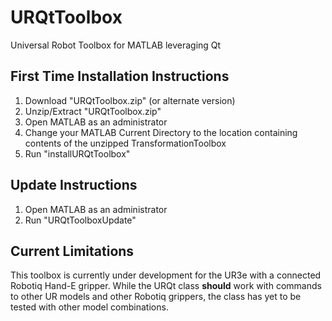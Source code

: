# URQtToolbox
Universal Robot Toolbox for MATLAB leveraging Qt 

## First Time Installation Instructions
1. Download "URQtToolbox.zip" (or alternate version)
2. Unzip/Extract "URQtToolbox.zip"
3. Open MATLAB as an administrator
4. Change your MATLAB Current Directory to the location containing contents of the unzipped TransformationToolbox
5. Run "installURQtToolbox"

## Update Instructions
1. Open MATLAB as an administrator
2. Run "URQtToolboxUpdate"

## Current Limitations
This toolbox is currently under development for the UR3e with a connected Robotiq Hand-E gripper. While the URQt class **should** work with commands to other UR models and other Robotiq grippers, the class has yet to be tested with other model combinations. 
